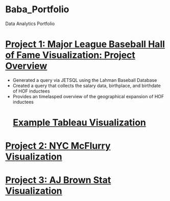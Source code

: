 # Baba_Portfolio
Data Analytics Portfolio 

# [Project 1: Major League Baseball Hall of Fame Visualization: Project Overview](https://github.com/homefries1/HOFDB)
* Generated a query via JETSQL using the Lahman Baseball Database 
* Created a query that collects the salary data, birthplace, and birthdate of HOF inductees 
* Provides an timelasped overview of the geographical expansion of HOF inductees 
    # [Example Tableau Visualization](https://public.tableau.com/app/profile/baba.ige/viz/BaseballHallofFameInducteesPlayersAndtheirRespectivePlaceofBirth/Dashboard22)
# [Project 2: NYC McFlurry Visualization](https://public.tableau.com/views/NYCMcFlurry/Dashboard1?:language=en-US&:display_count=n&:origin=viz_share_link)

# [Project 3: AJ Brown Stat Visualization](https://public.tableau.com/views/FinalProject_16705305156930/Dashboard2?:language=en-US&:display_count=n&:origin=viz_share_link)
